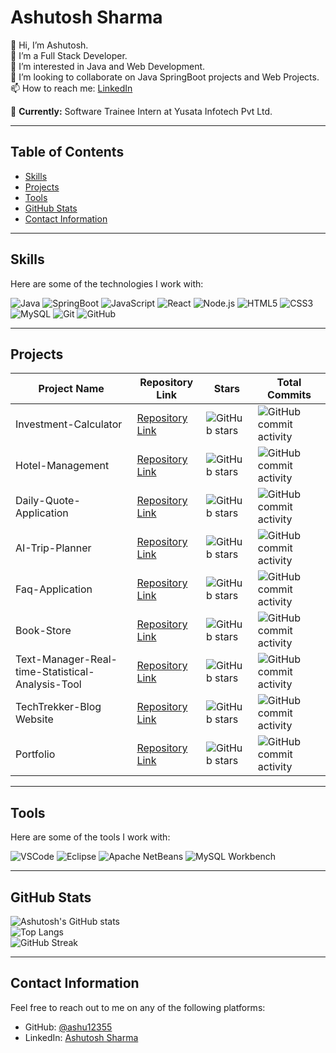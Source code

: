 # Ashutosh Sharma

👋 Hi, I’m Ashutosh.  
🌱 I’m a Full Stack Developer.  
👀 I’m interested in Java and Web Development.  
💞️ I’m looking to collaborate on Java SpringBoot projects and Web Projects.  
📫 How to reach me: [LinkedIn](https://www.linkedin.com/in/ashutosh-sharma-2b3635125)

🚀 **Currently:** Software Trainee Intern at Yusata Infotech Pvt Ltd.

---

## Table of Contents
- [Skills](#skills)
- [Projects](#projects)
- [Tools](#tools)
- [GitHub Stats](#github-stats)
- [Contact Information](#contact-information)

---

## Skills

Here are some of the technologies I work with:

![Java](https://img.shields.io/badge/-Java-black?style=flat-square&logo=java)
![SpringBoot](https://img.shields.io/badge/-SpringBoot-black?style=flat-square&logo=springboot)
![JavaScript](https://img.shields.io/badge/-JavaScript-black?style=flat-square&logo=javascript)
![React](https://img.shields.io/badge/-React-black?style=flat-square&logo=react)
![Node.js](https://img.shields.io/badge/-Node.js-black?style=flat-square&logo=node.js)
![HTML5](https://img.shields.io/badge/-HTML5-black?style=flat-square&logo=html5)
![CSS3](https://img.shields.io/badge/-CSS3-black?style=flat-square&logo=css3)
![MySQL](https://img.shields.io/badge/-MySQL-black?style=flat-square&logo=mysql)
![Git](https://img.shields.io/badge/-Git-black?style=flat-square&logo=git)
![GitHub](https://img.shields.io/badge/-GitHub-black?style=flat-square&logo=github)

---

## Projects

| Project Name                               | Repository Link                                                                                         | Stars                                                                                      | Total Commits                                                                                      |
|-------------------------------------------|---------------------------------------------------------------------------------------------------------|--------------------------------------------------------------------------------------------|----------------------------------------------------------------------------------------------------|
| Investment-Calculator                      | [Repository Link](https://github.com/ashu12355/Investment-Calculator)                                  | ![GitHub stars](https://img.shields.io/github/stars/ashu12355/Investment-Calculator?style=social)     | ![GitHub commit activity](https://img.shields.io/github/commit-activity/m/ashu12355/Investment-Calculator) |
| Hotel-Management                           | [Repository Link](https://github.com/ashu12355/Hotel-Management)                                       | ![GitHub stars](https://img.shields.io/github/stars/ashu12355/Hotel-Management?style=social)         | ![GitHub commit activity](https://img.shields.io/github/commit-activity/m/ashu12355/Hotel-Management)        |
| Daily-Quote-Application                    | [Repository Link](https://github.com/ashu12355/Daily-Quote-Application)                                | ![GitHub stars](https://img.shields.io/github/stars/ashu12355/Daily-Quote-Application?style=social)  | ![GitHub commit activity](https://img.shields.io/github/commit-activity/m/ashu12355/Daily-Quote-Application)  |
| AI-Trip-Planner                            | [Repository Link](https://github.com/ashu12355/AI-Trip-Planner.git)                                    | ![GitHub stars](https://img.shields.io/github/stars/ashu12355/AI-Trip-Planner?style=social)          | ![GitHub commit activity](https://img.shields.io/github/commit-activity/m/ashu12355/AI-Trip-Planner)          |
| Faq-Application                            | [Repository Link](https://github.com/ashu12355/Faq-Application)                                        | ![GitHub stars](https://img.shields.io/github/stars/ashu12355/Faq-Application?style=social)          | ![GitHub commit activity](https://img.shields.io/github/commit-activity/m/ashu12355/Faq-Application)          |
| Book-Store                                 | [Repository Link](https://github.com/ashu12355/Book-Store.git)                                         | ![GitHub stars](https://img.shields.io/github/stars/ashu12355/Book-Store?style=social)               | ![GitHub commit activity](https://img.shields.io/github/commit-activity/m/ashu12355/Book-Store)               |
| Text-Manager-Real-time-Statistical-Analysis-Tool | [Repository Link](https://github.com/ashu12355/Text-Manager-Real-time-Statistical-Analysis-Tool) | ![GitHub stars](https://img.shields.io/github/stars/ashu12355/Text-Manager-Real-time-Statistical-Analysis-Tool?style=social) | ![GitHub commit activity](https://img.shields.io/github/commit-activity/m/ashu12355/Text-Manager-Real-time-Statistical-Analysis-Tool) |
| TechTrekker-Blog Website                   | [Repository Link](https://github.com/ashu12355/Tech-Trekker)                                           | ![GitHub stars](https://img.shields.io/github/stars/ashu12355/Tech-Trekker?style=social)             | ![GitHub commit activity](https://img.shields.io/github/commit-activity/m/ashu12355/Tech-Trekker)             |
| Portfolio                                  | [Repository Link](https://github.com/ashu12355/Portfolio)                                              | ![GitHub stars](https://img.shields.io/github/stars/ashu12355/Portfolio?style=social)                | ![GitHub commit activity](https://img.shields.io/github/commit-activity/m/ashu12355/Portfolio)                |

---

## Tools

Here are some of the tools I work with:

![VSCode](https://img.shields.io/badge/-VSCode-black?style=flat-square&logo=visual-studio-code)
![Eclipse](https://img.shields.io/badge/-Eclipse-black?style=flat-square&logo=eclipse-ide)
![Apache NetBeans](https://img.shields.io/badge/-Apache%20NetBeans-black?style=flat-square&logo=apache-netbeans-ide)
![MySQL Workbench](https://img.shields.io/badge/-MySQL%20Workbench-black?style=flat-square&logo=mysql)

---

## GitHub Stats

![Ashutosh's GitHub stats](https://github-readme-stats.vercel.app/api?username=ashu12355&show_icons=true&theme=radical)  
![Top Langs](https://github-readme-stats.vercel.app/api/top-langs/?username=ashu12355&layout=compact&theme=radical)  
![GitHub Streak](https://github-readme-streak-stats.herokuapp.com?user=ashu12355&theme=radical)

---

## Contact Information

Feel free to reach out to me on any of the following platforms:

- GitHub: [@ashu12355](https://github.com/ashu12355)  
- LinkedIn: [Ashutosh Sharma](https://www.linkedin.com/in/ashutosh-sharma-2b3635125)
